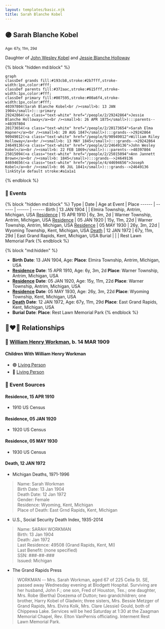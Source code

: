 ```yaml
---
layout: templates/basic.njk
title: Sarah Blanche Kobel
---
```

## 🟣 Sarah Blanche Kobel
<small>Age: 67y, 11m, 29d</small>

Daughter of [John Wesley Kobel](/people/2/24649136) and [Jessie Blanche Holloway](/people/2/29242864)

{% block "hidden md:block" %}
```mermaid
graph
classDef grands fill:#193cb8,stroke:#2b7fff,stroke-width:1px,color:#fff;
classDef parents fill:#372aac,stroke:#615fff,stroke-width:1px,color:#fff;
classDef primary fill:#007595,stroke:#00a6f4,stroke-width:1px,color:#fff;
40397804(Sarah Blanche Kobel<br /><small>b: 13 JAN 1904</small>):::primary
29242864(<a class="text-white" href="/people/2/29242864">Jessie Blanche Holloway</a><br /><small>b: 26 APR 1875</small>):::parents-->40397804
20173654(<a class="text-white" href="/people/2/20173654">Sarah Elma Hapner</a><br /><small>b: 20 AUG 1847</small>):::grands-->29242864
90949012(<a class="text-white" href="/people/9/90949012">William Riley Holloway</a><br /><small>b: 13 MAY 1845</small>):::grands-->29242864
24649136(<a class="text-white" href="/people/2/24649136">John Wesley Kobel</a><br /><small>b: 22 FEB 1869</small>):::parents-->40397804
25015094(<a class="text-white" href="/people/2/25015094">Ann Jannett Brown</a><br /><small>b: 1845</small>):::grands-->24649136
44694656(<a class="text-white" href="/people/4/44694656">Joseph Kobel</a><br /><small>b: 06 JUL 1841</small>):::grands-->24649136
linkStyle default stroke:#a1a1a1
```
{% endblock %}

### 📆 Events

{% block "hidden md:block" %}
Type | Date | Age at Event | Place
------ | ------ | ------ | ------
Birth | 13 JAN 1904 |  | Elmira Township, Antrim, Michigan, USA
[Residence](#event-event-0) | 15 APR 1910 | 6y, 3m, 2d | Warner Township, Antrim, Michigan, USA
[Residence](#event-event-1) | 05 JAN 1920 | 15y, 11m, 22d | Warner Township, Antrim, Michigan, USA
[Residence](#event-event-2) | 05 MAY 1930 | 26y, 3m, 22d | Wyoming Township, Kent, Michigan, USA
[Death](#event-event-6) | 12 JAN 1972 | 67y, 11m, 29d | East Grand Rapids, Kent, Michigan, USA
Burial |  |  | Rest Lawn Memorial Park
{% endblock %}

{% block "md:hidden" %}
- **Birth**
**Date**: 13 JAN 1904, Age:
**Place**: Elmira Township, Antrim, Michigan, USA
- **[Residence](#event-event-0)**
**Date**: 15 APR 1910, Age: 6y, 3m, 2d
**Place**: Warner Township, Antrim, Michigan, USA
- **[Residence](#event-event-1)**
**Date**: 05 JAN 1920, Age: 15y, 11m, 22d
**Place**: Warner Township, Antrim, Michigan, USA
- **[Residence](#event-event-2)**
**Date**: 05 MAY 1930, Age: 26y, 3m, 22d
**Place**: Wyoming Township, Kent, Michigan, USA
- **[Death](#event-event-6)**
**Date**: 12 JAN 1972, Age: 67y, 11m, 29d
**Place**: East Grand Rapids, Kent, Michigan, USA
- **Burial**
**Date**:
**Place**: Rest Lawn Memorial Park
{% endblock %}

## 👩‍❤️‍👨 Relationships

### 🔵 [William Henry Workman](/people/6/64556940), b. 14 MAR 1909

#### Children With William Henry Workman
* 🟣 [Living Person](/people/6/68599690)
* 🔵 [Living Person](/people/5/52114384)
### 📰 Event Sources

#### <a id="event-event-0"></a> Residence, 15 APR 1910
* 1910 US Census

#### <a id="event-event-1"></a> Residence, 05 JAN 1920
* 1920 US Census

#### <a id="event-event-2"></a> Residence, 05 MAY 1930
* 1930 US Census

#### <a id="event-event-6"></a> Death, 12 JAN 1972
* Michigan Deaths, 1971-1996
>   
  > Name:  Sarah Workman  
  > Birth Date: 13 Jan 1904  
  > Death Date: 12 Jan 1972  
  > Gender: Female  
  > Residence: Wyoming, Kent, Michigan  
  > Place of Death: East Grnd Rapids, Kent, Michigan
* U.S., Social Security Death Index, 1935-2014
>   
  > Name: SARAH WORKMAN  
  > Birth: 13 Jan 1904  
  > Death: Jan 1972  
  > Last Residence: 49508 (Grand Rapids, Kent, MI)  
  > Last Benefit: (none specified)  
  > SSN: ###-##-###  
  > Issued: Michigan
* The Grand Rapids Press
>   
  > WORKMAN -- Mrs. Sarah Workman, aged 67 of 225 Celia St. SE, passed away Wednesday evening at Blodgett Hospital. Surviving are her husband, John F.; one son, Fred of Houston, Tex.; one daughter, Mrs. Robe (Bertha) Doezema of Dutton; two grandchildren; one brother, Harry Kobel of Gladwin; three sisters, Mrs. Bessie Metzger of Grand Rapids, Mrs. Elvira Kolk, Mrs. Clare (Jessie) Gould, both of Chippewa Lake. Services will be hed Saturday at 1:30 at the Zaagman Memorial Chapel, Rev. Elton VanPernis officiating. Interment Rest Lawn Memorial Park.
